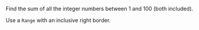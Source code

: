 

Find the sum of all the integer numbers between 1 and 100 (both included).

<div class="hint">
Use a <code>Range</code> with an inclusive right border. 
</div>
